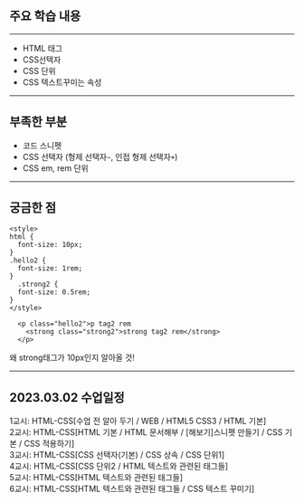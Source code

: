 ## 주요 학습 내용
---
* HTML 태그
* CSS선택자
* CSS 단위
* CSS 텍스트꾸미는 속성

---

## 부족한 부분
* 코드 스니펫
* CSS 선택자 (형제 선택자```~```, 인접 형제 선택자```+```)
* CSS em, rem 단위

---

## 궁금한 점
```
<style>
html {
  font-size: 10px;
}
.hello2 {
  font-size: 1rem;
}
  .strong2 {
  font-size: 0.5rem;
}
</style>

  <p class="hello2">p tag2 rem
    <strong class="strong2">strong tag2 rem</strong>
  </p>
```
왜 strong태그가 10px인지 알아올 것!

---

## 2023.03.02 수업일정

1교시: HTML-CSS[수업 전 알아 두기 / WEB / HTML5 CSS3 / HTML 기본] <br>
2교시: HTML-CSS[HTML 기본 / HTML 문서해부 / [해보기]스니펫 만들기 / CSS 기본 / CSS 적용하기] <br>
3교시: HTML-CSS[CSS 선택자(기본) / CSS 상속 / CSS 단위1] <br>
4교시: HTML-CSS[CSS 단위2 / HTML 텍스트와 관련된 태그들] <br>
5교시: HTML-CSS[HTML 텍스트와 관련된 태그들] <br>
6교시: HTML-CSS[HTML 텍스트와 관련된 태그들 / CSS 텍스트 꾸미기] <br>
